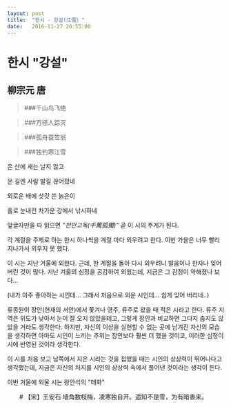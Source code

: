 ```yaml
---
layout: post
title:  "한시 - 강설(江雪）"
date:   2016-11-27 20:55:00
---
```



# 한시 "강설"

## 柳宗元 唐

>###千山鸟飞绝

>###万径人踪灭

>###孤舟蓑笠翁

>###独钓寒江雪

온 산에 새는 날지 않고

온 길엔 사람 발길 끊어졌네

외로운 배에 삿갓 쓴 늙은이

홀로 눈내린 차가운 강에서 낚시하네



앞글자만을 따 읽으면 *"천만고독(千萬孤獨)"* 곧 이 시의 주게가 된다.


각 계절을 주제로 하는 한시 하나씩을 계절 마다 외우려고 한다.
이번 가을은 너무 빨리 지나가서 외우지 못 했다.

이 시는 지난 겨울에 외웠다.
근데, 한 계절을 돌아 다시 외우려니 발음이나 한자나 잊어 버린 것이 많다.
지난 겨울의 심정을 공감하여 외웠는데, 지금은 그 감정이 약해졌나 보다...

(내가 아주 좋아하는 시인데... 그래서 처음으로 외운 시인데... 쉽게 잊어 버리네..)

류종원이 장안(현재의 서안)에서 쫓겨나 영주, 류주로 왔을 때 적은 시라고 한다.
류주 지역은 위도가 낮아서 눈이 잘 오지 않았을테고, 그렇게 장안과 비교하면 그다지 춥지도 않았을 거라도 생각한다.
하지만, 자신의 이상을 실현할 수 없는 곳에 남겨진 자신의 모습을 생각하면 아마도 시인이 느끼는 추위는 장안보다 훨씬 더 했을 것이고,
이러한 심정이 시에 반영된 것이라 생각한다.

이 시를 처음 보고 남쪽에서 지은 시라는 것을 접했을 때는 시인의 상상력이 뛰어나다고 생각했는데,
지금은 자신의 처지를 시인의 상상력 속에서 풀어낸 것이라는 생각이 든다.



이번 겨울에 외울 시는 왕안석의 "매화"

　　# 【宋】王安石 墙角数枝梅，凌寒独自开。遥知不是雪，为有暗香来。
